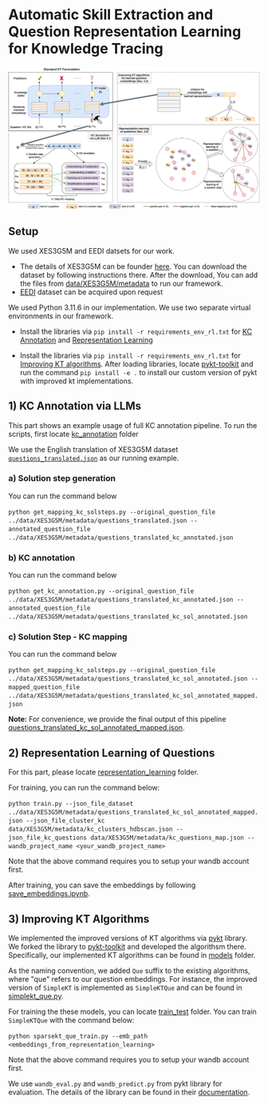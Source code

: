# Automatic Skill Extraction and Question Representation Learning for Knowledge Tracing

![The overview of our framework](Framework.png)

## Setup
 
 We used XES3G5M and EEDI datsets for our work. 
 - The details of XES3G5M can be founder [here](https://github.com/ai4ed/XES3G5M). You can download the dataset by following instructions there. After the download, You can add the files from [data/XES3G5M/metadata](data/XES3G5M/metadata) to run our framework. 
 - [EEDI](https://eedi.com) dataset can be acquired upon request 

 We used Python 3.11.6 in our implementation. We use two separate virtual environments in our framework. 

 - Install the libraries via `pip install -r requirements_env_rl.txt` for [KC Annotation](#1-kc-annotation-via-llms) and [Representation Learning](#2-representation-learning-of-questions)

 - Install the libraries via `pip install -r requirements_env_rl.txt` for [Improving KT algorithms](#3-improving-kt-algorithms). After loading libraries, locate [pykt-toolkit](pykt-toolkit) and run the command `pip install -e .` to install our custom version of pykt with improved kt implementations. 

 ## 1) KC Annotation via LLMs

 This part shows an example usage of full KC annotation pipeline. To run the scripts, first locate [kc_annotation](kc_annotation) folder
 
We use the English translation of XES3G5M dataset [`questions_translated.json`](data/XES3G5M/metadata/questions_translated.json) as our running example. 

### a) Solution step generation 

You can run the command below

`python get_mapping_kc_solsteps.py --original_question_file ../data/XES3G5M/metadata/questions_translated.json --annotated_question_file ../data/XES3G5M/metadata/questions_translated_kc_annotated.json`

### b) KC annotation

You can run the command below

`python get_kc_annotation.py --original_question_file ../data/XES3G5M/metadata/questions_translated_kc_annotated.json --annotated_question_file ../data/XES3G5M/metadata/questions_translated_kc_sol_annotated.json`

### c) Solution Step - KC mapping

You can run the command below

`python get_mapping_kc_solsteps.py --original_question_file ../data/XES3G5M/metadata/questions_translated_kc_sol_annotated.json --mapped_question_file ../data/XES3G5M/metadata/questions_translated_kc_sol_annotated_mapped.json`

**Note:** For convenience, we provide the final output of this pipeline  [questions_translated_kc_sol_annotated_mapped.json](../data/XES3G5M/metadata/questions_translated_kc_sol_annotated_mapped.json).

## 2) Representation Learning of Questions

For this part, please locate [representation_learning](representation_learning) folder.

For training, you can run the command below:

`python train.py --json_file_dataset ../data/XES3G5M/metadata/questions_translated_kc_sol_annotated_mapped.json --json_file_cluster_kc data/XES3G5M/metadata/kc_clusters_hdbscan.json --json_file_kc_questions data/XES3G5M/metadata/kc_questions_map.json --wandb_project_name <your_wandb_project_name>`

Note that the above command requires you to setup your wandb account first. 

After training, you can save the embeddings by following [save_embeddings.ipynb](representation_learning/save_embeddings.ipynb). 

## 3) Improving KT Algorithms

We implemented the improved versions of KT algorithms via [pykt](https://github.com/pykt-team/pykt-toolkit) library. We forked the library to [pykt-toolkit](pykt-toolkit) and developed the algorithsm there. Specifically, our implemented KT algorithms can be found in [models](pykt-toolkit/pykt/models) folder. 

As the naming convention, we added `Que` suffix to the existing algorithms, where "que" refers to our question embeddings. For instance, the improved version of `SimpleKT` is implemented as `SimpleKTQue` and can be found in [simplekt_que.py](pykt-toolkit/pykt/models/simplekt_que.py). 

For training the these models, you can locate [train_test](pykt-toolkit/train_test) folder. You can train `SimpleKTQue` with the command below: 

`python sparsekt_que_train.py --emb_path <embeddings_from_representation_learning>`

Note that the above command requires you to setup your wandb account first. 

We use `wandb_eval.py` and `wandb_predict.py` from pykt library for evaluation. The details of the library can be found in their [documentation](https://pykt-toolkit.readthedocs.io/en/latest/).